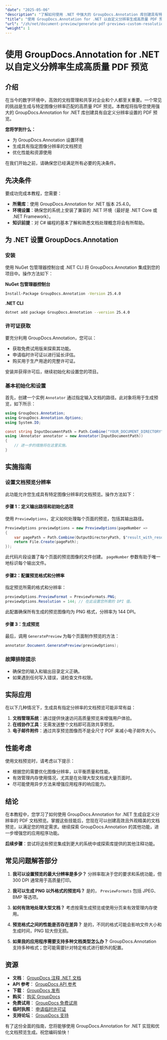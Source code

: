 ```yaml
---
"date": "2025-05-06"
"description": "了解如何使用 .NET 中强大的 GroupDocs.Annotation 库创建具有特定图像分辨率的高质量 PDF 文档预览。立即优化您的文档管理工作流程。"
"title": "使用 GroupDocs.Annotation for .NET 以自定义分辨率生成高质量 PDF 预览"
"url": "/zh/net/document-preview/generate-pdf-previews-custom-resolutions-groupdocs/"
"weight": 1
---
```


# 使用 GroupDocs.Annotation for .NET 以自定义分辨率生成高质量 PDF 预览

## 介绍

在当今的数字环境中，高效的文档管理和共享对企业和个人都至关重要。一个常见的挑战是生成与特定图像分辨率匹配的高质量 PDF 预览。本教程将指导您使用强大的 GroupDocs.Annotation for .NET 库创建具有自定义分辨率设置的 PDF 预览。

**您将学到什么：**
- 为 GroupDocs.Annotation 设置环境
- 生成具有指定图像分辨率的文档预览
- 优化性能和资源使用

在我们开始之前，请确保您已经满足所有必要的先决条件。

## 先决条件

要成功完成本教程，您需要：

- **所需库**：使用 GroupDocs.Annotation for .NET 版本 25.4.0。
- **环境设置**：确保您的系统上安装了兼容的 .NET 环境（最好是 .NET Core 或 .NET Framework）。
- **知识前提**：对 C# 编程的基本了解和熟悉文档处理概念将会有所帮助。

## 为 .NET 设置 GroupDocs.Annotation

### 安装

使用 NuGet 包管理器控制台或 .NET CLI 将 GroupDocs.Annotation 集成到您的项目中。操作方法如下：

**NuGet 包管理器控制台**

```bash
Install-Package GroupDocs.Annotation -Version 25.4.0
```

**.NET CLI**

```bash
dotnet add package GroupDocs.Annotation --version 25.4.0
```

### 许可证获取

要充分利用 GroupDocs.Annotation，您可以：
- 获取免费试用版来探索其功能。
- 申请临时许可证以进行延长评估。
- 购买用于生产用途的完整许可证。

安装并获得许可后，继续初始化和设置您的项目。

### 基本初始化和设置

首先，创建一个实例 `Annotator` 通过指定输入文档的路径。此对象将用于生成预览，如下所示：

```csharp
using GroupDocs.Annotation;
using GroupDocs.Annotation.Options;
using System.IO;

const string InputDocumentPath = Path.Combine("YOUR_DOCUMENT_DIRECTORY", "input.pdf");
using (Annotator annotator = new Annotator(InputDocumentPath))
{
    // 进一步的措施将在这里实施。
}
```

## 实施指南

### 设置文档预览分辨率

此功能允许您生成具有特定图像分辨率的文档预览。操作方法如下：

#### 步骤 1：定义输出路径和初始化选项

使用 `PreviewOptions`，定义如何处理每个页面的预览，包括其输出路径。

```csharp
PreviewOptions previewOptions = new PreviewOptions(pageNumber =>
{
    var pagePath = Path.Combine(OutputDirectoryPath, $"result_with_resolution_{pageNumber}.png");
    return File.Create(pagePath);
});
```

此代码片段设置了每个页面的预览图像的文件创建。 `pageNumber` 参数有助于唯一地标识每个输出文件。

#### 步骤2：配置预览格式和分辨率

指定预览所需的格式和分辨率：

```csharp
previewOptions.PreviewFormat = PreviewFormats.PNG;
previewOptions.Resolution = 144; // 在此设置您所需的 DPI 值。
```

此配置确保所有生成的预览图像均为 PNG 格式，分辨率为 144 DPI。

#### 步骤 3：生成预览

最后，调用 `GeneratePreview` 为每个页面制作预览的方法：

```csharp
annotator.Document.GeneratePreview(previewOptions);
```

### 故障排除提示

- 确保您的输入和输出目录定义正确。
- 如果遇到任何写入错误，请检查文件权限。

## 实际应用

在以下几种情况下，生成具有指定分辨率的文档预览可能非常有益：

1. **文档管理系统**：通过提供快速访问高质量预览来增强用户体验。
2. **在线协作工具**：无需发送整个文档即可高效共享预览。
3. **电子邮件附件**：通过共享预览图像而不是全尺寸 PDF 来减小电子邮件大小。

## 性能考虑

使用文档预览时，请考虑以下提示：

- 根据您的需要优化图像分辨率，以平衡质量和性能。
- 有效管理内存使用情况，尤其是在处理大型文档或大量页面时。
- 尽可能使用异步方法来增强应用程序的响应能力。

## 结论

在本教程中，您学习了如何使用 GroupDocs.Annotation for .NET 生成自定义分辨率的 PDF 文档预览。掌握这些技能后，您现在可以创建高效且外观精美的文档预览，以满足您的特定需求。继续探索 GroupDocs.Annotation 的其他功能，进一步增强您的应用程序功能。

**后续步骤**：尝试将这些预览集成到更大的系统中或探索库提供的其他注释功能。

## 常见问题解答部分

1. **我可以设置预览的最大分辨率是多少？**
   分辨率取决于您的要求和系统功能，但 300 DPI 通常用于高质量打印。

2. **我可以生成 PNG 以外格式的预览吗？**
   是的， `PreviewFormats` 包括 JPEG、BMP 等选项。

3. **如何有效地处理大型文档？**
   考虑按需生成预览或使用分页来有效管理内存使用。

4. **预览格式之间的性能是否存在差异？**
   是的，不同的格式可能会影响文件大小和生成时间，PNG 较大但无损。

5. **如果我的应用程序需要支持多种文档类型怎么办？**
   GroupDocs.Annotation 支持多种格式；您可能需要针对特定格式进行额外的配置。

## 资源

- **文档**： [GroupDocs 注释 .NET 文档](https://docs.groupdocs.com/annotation/net/)
- **API 参考**： [GroupDocs API 参考](https://reference.groupdocs.com/annotation/net/)
- **下载**： [GroupDocs 发布](https://releases.groupdocs.com/annotation/net/)
- **购买**： [购买 GroupDocs](https://purchase.groupdocs.com/buy)
- **免费试用**： [GroupDocs 免费试用](https://releases.groupdocs.com/annotation/net/)
- **临时执照**： [申请临时许可证](https://purchase.groupdocs.com/temporary-license/)
- **支持论坛**： [GroupDocs 支持](https://forum.groupdocs.com/c/annotation/) 

有了这份全面的指南，您将能够使用 GroupDocs.Annotation for .NET 实现和优化文档预览生成。祝您编码愉快！